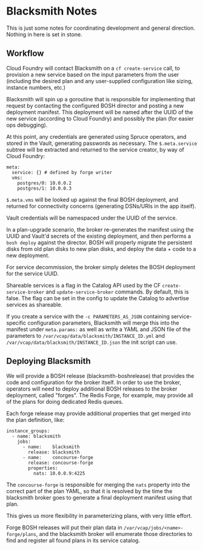 Blacksmith Notes
================

This is just some notes for coordinating development and general
direction.  Nothing in here is set in stone.

Workflow
--------

Cloud Foundry will contact Blacksmith on a `cf create-service`
call, to provision a new service based on the input parameters
from the user (including the desired plan and any user-supplied
configuration like sizing, instance numbers, etc.)

Blacksmith will spin up a goroutine that is responsible for
implementing that request by contacting the configured BOSH
director and posting a new deployment manifest.  This deployment
will be named after the UUID of the new service (according to
Cloud Foundry) and possibly the plan (for easier ops debugging).

At this point, any credentials are generated using Spruce
operators, and stored in the Vault, generating passwords as
necessary.  The `$.meta.service` subtree will be extracted and
returned to the service creator, by way of Cloud Foundry:

```
meta:
  service: {} # defined by forge writer
  vms:
    postgres/0: 10.0.0.2
    postgres/1: 10.0.0.3
```

`$.meta.vms` will be looked up against the final BOSH deployment,
and returned for connectivity concerns (generating DSNs/URIs in
the app itself).

Vault credentials will be namespaced under the UUID of the
service.

In a plan-upgrade scenario, the broker re-generates the manifest
using the UUID and Vault'd secrets of the existing deployment, and
then performs a `bosh deploy` against the director.  BOSH will
properly migrate the persistent disks from old plan disks to new
plan disks, and deploy the data + code to a new deployment.

For service decommission, the broker simply deletes the BOSH
deployment for the service UUID.

Shareable services is a flag in the Catalog API used by the CF
`create-service-broker` and `update-service-broker` commands. By
default, this is false.  The flag can be set in the config to
update the Catalog to advertise services as shareable.

If you create a service with the `-c PARAMETERS_AS_JSON` containing
service-specific configuration parameters, Blacksmith will merge this
into the manifest under `meta.params:` as well as write a YAML and JSON
file of the parameters to `/var/vcap/data/blacksmith/INSTANCE_ID.yml`
and `/var/vcap/data/blacksmith/INSTANCE_ID.json` the init script can
use.

Deploying Blacksmith
--------------------

We will provide a BOSH release (blacksmith-boshrelease) that
provides the code and configuration for the broker itself.  In
order to use the broker, operators will need to deploy additional
BOSH releases to the broker deployment, called "forges".  The
Redis Forge, for example, may provide all of the plans for doing
dedicated Redis queues.

Each forge release may provide additional properties that get
merged into the plan definition, like:

```
instance_groups:
  - name: blacksmith
    jobs:
      - name:    blacksmith
        release: blacksmith
      - name:    concourse-forge
        release: concourse-forge
        properties:
          nats: 10.0.0.9:4225
```

The `concourse-forge` is responsible for merging the `nats`
property into the correct part of the plan YAML, so that it is
resolved by the time the blacksmith broker goes to generate a
final deployment manifest using that plan.

This gives us more flexibility in parameterizing plans, with very
little effort.

Forge BOSH releases will put their plan data in
`/var/vcap/jobs/<name>-forge/plans`, and the blacksmith broker
will enumerate those directories to find and register all found
plans in its service catalog.
